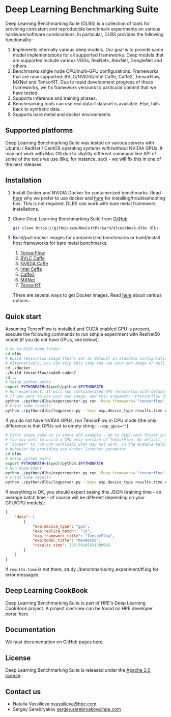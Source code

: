 # __Deep Learning Benchmarking Suite__
Deep Learning Benchmarking Suite (DLBS) is a collection of tools for providing consistent and reproducible benchmark experiments on various hardware/software combinations. In particular, DLBS provides the following functionality:
1. Implements internally various deep models. Our goal is to provide same model implementations for all supported frameworks. Deep models that are supported include various VGGs, ResNets, AlexNet, GoogleNet and others.
2. Benchmarks single node CPU/multi-GPU configurations. Frameworks that are now supported: BVLC/NVIDIA/Intel Caffe, Caffe2, TensorFlow, MXNet and TensorRT. Due to rapid development progress of these frameworks, we fix framework versions to particular commit that we have tested.
3. Supports inference and training phases.
4. Benchmarking tools can use real data if dataset is available. Else, falls back to synthetic data.
5. Supports bare metal and docker environments.

## Supported platforms
Deep Learning Benchmarking Suite was tested on various servers with Ubuntu /
RedHat / CentOS operating systems with/without NVIDIA GPUs. It may not work with
Mac OS due to slightly different command line API of some of the tools we use
(like, for instance, sed) - we will fix this in one of the next releases.

## Installation
1. Install Docker and NVIDIA Docker for containerized benchmarks. Read [here](/docker/docker.md?id=docker) why we prefer to use docker and [here](/docker/install_docker.md?id=installing-docker) for installing/troubleshooting tips. This is not required. DLBS can work with bare metal framework installations.
2. Clone Deep Learning Benchmarking Suite from [GitHub](https://github.com/HewlettPackard/dlcookbook-dlbs.git)
   ```bash
   git clone https://github.com/HewlettPackard/dlcookbook-dlbs dlbs
   ```
3. Build/pull docker images for containerized benchmarks or build/install host frameworks for bare metal benchmarks.
    1. [TensorFlow](http://tensorflow.org)
    2. [BVLC Caffe](http://caffe.berkeleyvision.org/)
    3. [NVIDIA Caffe](https://github.com/NVIDIA/caffe)
    4. [Intel Caffe](https://github.com/intel/caffe)
    5. [Caffe2](http://caffe2.ai)
    6. [MXNet](http://mxnet.io)
    7. [TensorRT](https://developer.nvidia.com/tensorrt)

   There are several ways to get Docker images. Read [here](/docker/pull_build_images.md?id=buildpull-docker-images) about various options.

## Quick start
Assuming TensorFlow is installed and CUDA enabled GPU is present, execute the following commands to run simple experiment with ResNet50 model (if you do not have GPUs, see below):
```bash
# Go to DLBS home folder
cd dlbs
# Build TensorFlow image that's set as default in standard configuration files.
# Alternatively, you can skip this step and use your own image or pull image from NVIDIA GPU Cloud
cd ./docker
./build tensorflow/cuda9-cudnn7
cd ..
# Setup python paths
export PYTHONPATH=$(pwd)/python:$PYTHONPATH
# Run experiment. It will run containerized GPU TensorFlow with default image 'hpe/tensorflow:cuda9-cudnn7'
# If you want to use your own image, add this argument: -Ptensorflow.docker_image='"YOUR_DOCKER_IMAGE_NAME"'
python ./python/dlbs/experimenter.py run -Pexp.framework='"tensorflow"' -Pexp.model='"resnet50"' -Pexp.gpus='"0"' -Pexp.bench_root='"./benchmarks/my_experiment"' -Pexp.log_file='"./benchmarks/my_experiment/tf.log"'
# Print some results
python ./python/dlbs/logparser.py --keys exp.device_type results.time exp.framework_title exp.model_title exp.replica_batch -- ./benchmarks/my_experiment/tf.log
```

If you do not have NVIDIA GPUs, run TensorFlow in CPU mode (the only difference is that
GPUs set to empty string: `--exp.gpus=""`):
```bash
# First steps same as in above GPU example - go to DLBS root folder and build/pull image.
# You may want to build a CPU only version of TensorFlow. By default, experimenter will use
# 'docker' to run CPU workloads what may not work. In the example below I override this
# behavior by providing exp.docker_launcher parameter.
cd dlbs
# Setup python paths
export PYTHONPATH=$(pwd)/python:$PYTHONPATH
# Run experiment
python ./python/dlbs/experimenter.py run -Pexp.framework='"tensorflow"' -Pexp.model='"resnet50"' -Pexp.gpus='""' -Pexp.log_file='"./benchmarks/my_experiment/tf.log"' -Pexp.docker_launcher='"nvidia-docker"'
# Print some results
python ./python/dlbs/logparser.py --keys exp.device_type results.time exp.framework_title exp.model_title exp.replica_batch -- ./benchmarks/my_experiment/tf.log
```

If everything is OK, you should expect seeing this JSON (training time - an average batch time - of course will be different depending on your GPU/CPU models):
```json
{
    "data": [
        {
            "exp.device_type": "gpu",
            "exp.replica_batch": "16",
            "exp.framework_title": "TensorFlow",
            "exp.model_title": "ResNet50",
            "results.time": 255.59105431309905
        }
    ]
}
```

If `results.time` is not there, study ./benchmarks/my_experiment/tf.log for error messages.



## Deep Learning CookBook
Deep Learning Benchmarking Suite is part of HPE's Deep Learning CookBook project.
A project overview can be found on HPE developer portal [here](https://developer.hpe.com/platform/deep-learning-cookbook/home)

## Documentation

We host documentation on GitHub pages [here](http://hewlettpackard.github.io/dlcookbook-dlbs).

## License

Deep Learning Benchmarking Suite is released under the [Apache 2.0 license](./LICENSE).

## Contact us

* Natalia Vassilieva <nvassilieva@hpe.com>
* Sergey Serebryakov <sergey.serebryakov@hpe.com>
